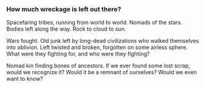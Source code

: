 ### How much wreckage is left out there?

Spacefaring tribes, running from world to world. Nomads of the stars. Bodies left along the way. Rock to cloud to sun.

Wars fought. Old junk left by long-dead civilizations who walked themselves into oblivion. Left twisted and broken, forgotten on some airless sphere. What were they fighting for, and who were they fighting? 

Nomad kin finding bones of ancestors. If we ever found some lost scrap, would we recognize it? Would it be a remnant of ourselves? Would we even want to know?